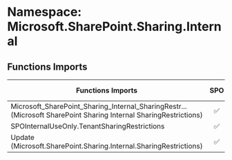 # Namespace: Microsoft.SharePoint.Sharing.Internal

## Functions Imports

Functions Imports | SPO | SP 2019 | SP 2016 | SP 2013
----------|:---:|:-------:|:-------:|:-------:
<span title="Microsoft_SharePoint_Sharing_Internal_SharingRestrictions">Microsoft_SharePoint_Sharing_Internal_SharingRestr...</span> (Microsoft SharePoint Sharing Internal SharingRestrictions) | ✅ | ❌ | ❌ | ❌
SPOInternalUseOnly.TenantSharingRestrictions | ✅ | ❌ | ❌ | ❌
Update (Microsoft.SharePoint.Sharing.Internal.SharingRestrictions) | ✅ | ❌ | ❌ | ❌
